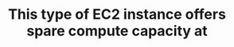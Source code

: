 ---
layout: answer
title: "This type of EC2 instance offers spare compute capacity at"
blurb: "According to Amazon's Spot Instance billing FAQ , Amazon EC2 Spot Instances offer spare compute capacity in the AWS cloud at steep discounts compared t"
quid: 99
---